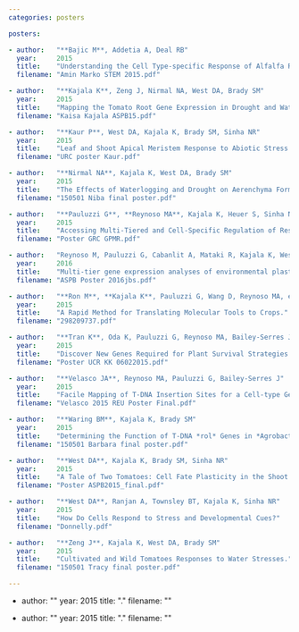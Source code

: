 ```yaml
---
categories: posters

posters:

- author:   "**Bajic M**, Addetia A, Deal RB"
  year:     2015
  title:    "Understanding the Cell Type-specific Response of Alfalfa Roots to Flood Stresses."
  filename: "Amin Marko STEM 2015.pdf"

- author:   "**Kajala K**, Zeng J, Nirmal NA, West DA, Brady SM"
  year:     2015
  title:    "Mapping the Tomato Root Gene Expression in Drought and Waterlogging."
  filename: "Kaisa Kajala ASPB15.pdf"

- author:   "**Kaur P**, West DA, Kajala K, Brady SM, Sinha NR"
  year:     2015
  title:    "Leaf and Shoot Apical Meristem Response to Abiotic Stress in Two Tomato Species."
  filename: "URC poster Kaur.pdf"

- author:   "**Nirmal NA**, Kajala K, West DA, Brady SM"
  year:     2015
  title:    "The Effects of Waterlogging and Drought on Aerenchyma Formation in Tomato."
  filename: "150501 Niba final poster.pdf"

- author:   "**Pauluzzi G**, **Reynoso MA**, Kajala K, Heuer S, Sinha NA, et al."
  year:     2015
  title:    "Accessing Multi-Tiered and Cell-Specific Regulation of Responses to Water Extremes in Rice."
  filename: "Poster GRC GPMR.pdf"

- author:   "Reynoso M, Pauluzzi G, Cabanlit A, Mataki R, Kajala K, West DA, Bajic M, Deal R, Brady SM, Sinha NR, **Bailey-Serres J**"
  year:     2016
  title:    "Multi-tier gene expression analyses of environmental plasticity: From nucleosomes to ribosomes in rice and other species."
  filename: "ASPB Poster 2016jbs.pdf"

- author:   "**Ron M**, **Kajala K**, Pauluzzi G, Wang D, Reynoso MA, et al."
  year:     2015
  title:    "A Rapid Method for Translating Molecular Tools to Crops."
  filename: "298209737.pdf"

- author:   "**Tran K**, Oda K, Pauluzzi G, Reynoso MA, Bailey-Serres J"
  year:     2015
  title:    "Discover New Genes Required for Plant Survival Strategies to Water Extremes."
  filename: "Poster UCR KK 06022015.pdf"

- author:   "**Velasco JA**, Reynoso MA, Pauluzzi G, Bailey-Serres J"
  year:     2015
  title:    "Facile Mapping of T-DNA Insertion Sites for a Cell-type Gene Expression Toolbox of Rice."
  filename: "Velasco 2015 REU Poster Final.pdf"

- author:   "**Waring BM**, Kajala K, Brady SM"
  year:     2015
  title:    "Determining the Function of T-DNA *rol* Genes in *Agrobacterium rhizogenes* Pathogenicity."
  filename: "150501 Barbara final poster.pdf"

- author:   "**West DA**, Kajala K, Brady SM, Sinha NR"
  year:     2015
  title:    "A Tale of Two Tomatoes: Cell Fate Plasticity in the Shoot Apical Meristem During Water Stresses."
  filename: "Poster ASPB2015_final.pdf"

- author:   "**West DA**, Ranjan A, Townsley BT, Kajala K, Sinha NR"
  year:     2015
  title:    "How Do Cells Respond to Stress and Developmental Cues?"
  filename: "Donnelly.pdf"

- author:   "**Zeng J**, Kajala K, West DA, Brady SM"
  year:     2015
  title:    "Cultivated and Wild Tomatoes Responses to Water Stresses."
  filename: "150501 Tracy final poster.pdf"

---
```


- author:   ""
  year:     2015
  title:    "."
  filename: ""

- author:   ""
  year:     2015
  title:    "."
  filename: ""
